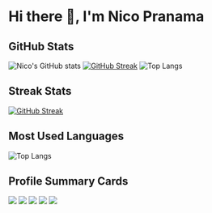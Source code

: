 # Hi there 👋, I'm Nico Pranama

## GitHub Stats
![Nico's GitHub stats](https://github-readme-stats.vercel.app/api?username=nicopranama&show_icons=true&theme=tokyonight) [![GitHub Streak](https://streak-stats.demolab.com?user=nicopranama&theme=tokyonight)](https://git.io/streak-stats) ![Top Langs](https://github-readme-stats.vercel.app/api/top-langs/?username=nicopranama&layout=compact&theme=tokyonight)

## Streak Stats
[![GitHub Streak](https://streak-stats.demolab.com?user=nicopranama&theme=tokyonight)](https://git.io/streak-stats)

## Most Used Languages
![Top Langs](https://github-readme-stats.vercel.app/api/top-langs/?username=nicopranama&layout=compact&theme=tokyonight)

## Profile Summary Cards
![](http://github-profile-summary-cards.vercel.app/api/cards/profile-details?username=nicopranama&theme=tokyonight)
![](http://github-profile-summary-cards.vercel.app/api/cards/stats?username=nicopranama&theme=tokyonight)
![](http://github-profile-summary-cards.vercel.app/api/cards/repos-per-language?username=nicopranama&theme=tokyonight)
![](http://github-profile-summary-cards.vercel.app/api/cards/most-commit-language?username=nicopranama&theme=tokyonight)
![](http://github-profile-summary-cards.vercel.app/api/cards/productive-time?username=nicopranama&theme=tokyonight&utcOffset=7)
